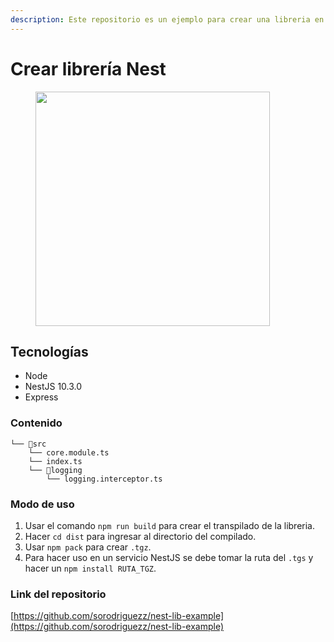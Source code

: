 ```yaml
---
description: Este repositorio es un ejemplo para crear una libreria en NestJS compartida.
---
```


# Crear librería Nest

<figure><img src="https://nestjs.com/img/logo-small.svg" alt="" width="375"><figcaption></figcaption></figure>

## Tecnologías

* Node
* NestJS 10.3.0
* Express

### Contenido

```
└── 📁src
    └── core.module.ts
    └── index.ts
    └── 📁logging
        └── logging.interceptor.ts
```

### Modo de uso

1. Usar el comando `npm run build` para crear el transpilado de la libreria.
2. Hacer `cd dist` para ingresar al directorio del compilado.
3. Usar `npm pack` para crear `.tgz`.
4. Para hacer uso en un servicio NestJS se debe tomar la ruta del `.tgs` y hacer un `npm install RUTA_TGZ`.

### Link del repositorio

[https://github.com/sorodriguezz/nest-lib-example](https://github.com/sorodriguezz/nest-lib-example)
